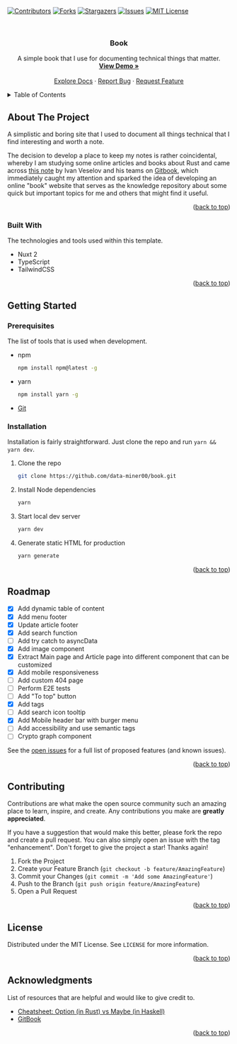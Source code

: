 <a name="readme-top"></a>

<!-- PROJECT SHIELDS -->

[![Contributors][contributors-shield]][contributors-url]
[![Forks][forks-shield]][forks-url]
[![Stargazers][stars-shield]][stars-url]
[![Issues][issues-shield]][issues-url]
[![MIT License][license-shield]][license-url]

<!-- PROJECT LOGO -->
<br />
<div align="center">
  <h3 align="center">Book</h3>

  <p align="center">
    A simple book that I use for documenting technical things that matter.
    <br />
    <a href="https://book-dun-three.vercel.app/"><strong>View Demo »</strong></a>
    <br />
    <br />
    <a href="https://github.com/data-miner00/book">Explore Docs</a>
    ·
    <a href="https://github.com/data-miner00/book/issues">Report Bug</a>
    ·
    <a href="https://github.com/data-miner00/book/issues">Request Feature</a>
  </p>
</div>

<!-- TABLE OF CONTENTS -->
<details>
  <summary>Table of Contents</summary>
  <ol>
    <li>
      <a href="#about-the-project">About The Project</a>
      <ul>
        <li><a href="#built-with">Built With</a></li>
      </ul>
    </li>
    <li>
      <a href="#getting-started">Getting Started</a>
      <ul>
        <li><a href="#prerequisites">Prerequisites</a></li>
        <li><a href="#installation">Installation</a></li>
      </ul>
    </li>
    <li><a href="#usage">Usage</a></li>
    <li><a href="#roadmap">Roadmap</a></li>
    <li><a href="#contributing">Contributing</a></li>
    <li><a href="#license">License</a></li>
    <li><a href="#acknowledgments">Acknowledgments</a></li>
  </ol>
</details>

<!-- ABOUT THE PROJECT -->

## About The Project

A simplistic and boring site that I used to document all things technical that I find interesting and worth a note.

The decision to develop a place to keep my notes is rather coincidental, whereby I am studying some online articles and books about Rust and came across [this note](https://notes.iveselov.info/programming/cheatsheet-rust-option-vs-haskell-maybe) by Ivan Veselov and his teams on [Gitbook](https://www.gitbook.com/), which immediately caught my attention and sparked the idea of developing an online "book" website that serves as the knowledge repository about some quick but important topics for me and others that might find it useful.

<p align="right">(<a href="#readme-top">back to top</a>)</p>

### Built With

The technologies and tools used within this template.

- Nuxt 2
- TypeScript
- TailwindCSS

<p align="right">(<a href="#readme-top">back to top</a>)</p>

<!-- GETTING STARTED -->

## Getting Started

### Prerequisites

The list of tools that is used when development.

- npm
  ```sh
  npm install npm@latest -g
  ```
- yarn
  ```sh
  npm install yarn -g
  ```
- [Git](https://git-scm.com/downloads)

### Installation

Installation is fairly straightforward. Just clone the repo and run `yarn && yarn dev`.

1. Clone the repo
   ```sh
   git clone https://github.com/data-miner00/book.git
   ```
2. Install Node dependencies
   ```sh
   yarn
   ```
3. Start local dev server
   ```sh
   yarn dev
   ```
4. Generate static HTML for production
   ```sh
   yarn generate
   ```

<p align="right">(<a href="#readme-top">back to top</a>)</p>

<!-- ROADMAP -->

## Roadmap

- [x] Add dynamic table of content
- [x] Add menu footer
- [x] Update article footer
- [x] Add search function
- [ ] Add try catch to asyncData
- [x] Add image component
- [x] Extract Main page and Article page into different component that can be customized
- [x] Add mobile responsiveness
- [ ] Add custom 404 page
- [ ] Perform E2E tests
- [ ] Add "To top" button
- [x] Add tags
- [ ] Add search icon tooltip
- [x] Add Mobile header bar with burger menu
- [ ] Add accessibility and use semantic tags
- [ ] Crypto graph component

See the [open issues](https://github.com/data-miner00/book/issues) for a full list of proposed features (and known issues).

<p align="right">(<a href="#readme-top">back to top</a>)</p>

<!-- CONTRIBUTING -->

## Contributing

Contributions are what make the open source community such an amazing place to learn, inspire, and create. Any contributions you make are **greatly appreciated**.

If you have a suggestion that would make this better, please fork the repo and create a pull request. You can also simply open an issue with the tag "enhancement".
Don't forget to give the project a star! Thanks again!

1. Fork the Project
2. Create your Feature Branch (`git checkout -b feature/AmazingFeature`)
3. Commit your Changes (`git commit -m 'Add some AmazingFeature'`)
4. Push to the Branch (`git push origin feature/AmazingFeature`)
5. Open a Pull Request

<p align="right">(<a href="#readme-top">back to top</a>)</p>

<!-- LICENSE -->

## License

Distributed under the MIT License. See `LICENSE` for more information.

<p align="right">(<a href="#readme-top">back to top</a>)</p>

<!-- ACKNOWLEDGMENTS -->

## Acknowledgments

List of resources that are helpful and would like to give credit to.

- [Cheatsheet: Option (in Rust) vs Maybe (in Haskell)](https://notes.iveselov.info/programming/cheatsheet-rust-option-vs-haskell-maybe)
- [GitBook](https://www.gitbook.com/)

<p align="right">(<a href="#readme-top">back to top</a>)</p>

<!-- MARKDOWN LINKS & IMAGES -->

[contributors-shield]: https://img.shields.io/github/contributors/data-miner00/book.svg?style=for-the-badge
[contributors-url]: https://github.com/data-miner00/book/graphs/contributors
[forks-shield]: https://img.shields.io/github/forks/data-miner00/book.svg?style=for-the-badge
[forks-url]: https://github.com/data-miner00/book/network/members
[stars-shield]: https://img.shields.io/github/stars/data-miner00/book.svg?style=for-the-badge
[stars-url]: https://github.com/data-miner00/book/stargazers
[issues-shield]: https://img.shields.io/github/issues/data-miner00/book.svg?style=for-the-badge
[issues-url]: https://github.com/data-miner00/book/issues
[license-shield]: https://img.shields.io/github/license/data-miner00/book.svg?style=for-the-badge
[license-url]: https://github.com/data-miner00/book/blob/master/LICENSE
[product-screenshot]: images/screenshot.png
